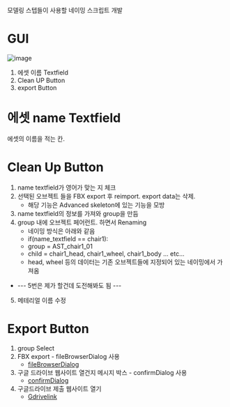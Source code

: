 모델링 스텝들이 사용할 네이밍 스크립트 개발

# GUI

![image](https://github.com/OvenTD/project_pipline_script/assets/155340997/52372495-1cd6-401c-ac16-ed7377dbebe6)

1. 에셋 이름 Textfield
2. Clean UP Button
3. export Button

# 에셋 name Textfield

에셋의 이름을 적는 칸.

# Clean Up Button

1. name textfield가 영어가 맞는 지 체크
2. 선택된 오브젝트 들을 FBX export 후 reimport. export data는 삭제.
   - 해당 기능은 Advanced skeleton에 있는 기능을 모방
3. name textfield의 정보를 가져와 group을 만듬 
4. group 내에 오브젝트 페어런트. 하면서 Renaming
    - 네이밍 방식은 아래와 같음
    - if(name_textfield == chair1):
    - group = AST_chair1_01
    - child = chair1_head, chair1_wheel, chair1_body ... etc...   
    - head, wheel 등의 데이터는 기존 오브젝트들에 지정되어 있는 네이밍에서 가져옴
- --- 5번은 제가 할건데 도전해봐도 됨 ---
5. 메테리얼 이름 수정

# Export Button
1. group Select
2. FBX export - fileBrowserDialog 사용
   - [fileBrowserDialog](https://download.autodesk.com/us/maya/2010help/commandspython/fileBrowserDialog.html)
3. 구글 드라이브 웹사이트 열건지 메시지 박스 - confirmDialog 사용
    - [confirmDialog](https://download.autodesk.com/us/maya/2010help/CommandsPython/confirmDialog.html)
4. 구글드라이브 제출 웹사이트 열기
   - [Gdrivelink](https://drive.google.com/drive/u/3/folders/1ye-1__vQbTPghiTcQXDgrZe72eBf3vqs)






